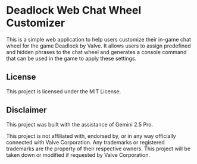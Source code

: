 # Deadlock Web Chat Wheel Customizer

This is a simple web application to help users customize their in-game chat wheel for the game Deadlock by Valve. It allows users to assign predefined and hidden phrases to the chat wheel and generates a console command that can be used in the game to apply these settings.

## License

This project is licensed under the MIT License.

## Disclaimer

This project was built with the assistance of Gemini 2.5 Pro.

This project is not affiliated with, endorsed by, or in any way officially connected with Valve Corporation. Any trademarks or registered trademarks are the property of their respective owners. This project will be taken down or modified if requested by Valve Corporation.
